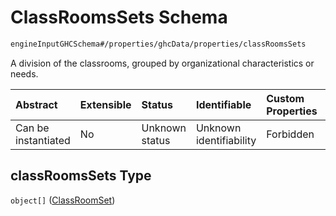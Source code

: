 # ClassRoomsSets Schema

```txt
engineInputGHCSchema#/properties/ghcData/properties/classRoomsSets
```

A division of the classrooms, grouped by organizational characteristics or needs.

| Abstract            | Extensible | Status         | Identifiable            | Custom Properties | Additional Properties | Access Restrictions | Defined In                                                        |
| :------------------ | :--------- | :------------- | :---------------------- | :---------------- | :-------------------- | :------------------ | :---------------------------------------------------------------- |
| Can be instantiated | No         | Unknown status | Unknown identifiability | Forbidden         | Allowed               | none                | [ghc.schema.json*](../out/ghc.schema.json "open original schema") |

## classRoomsSets Type

`object[]` ([ClassRoomSet](ghc-properties-ghcdata-properties-classroomssets-classroomset.md))
